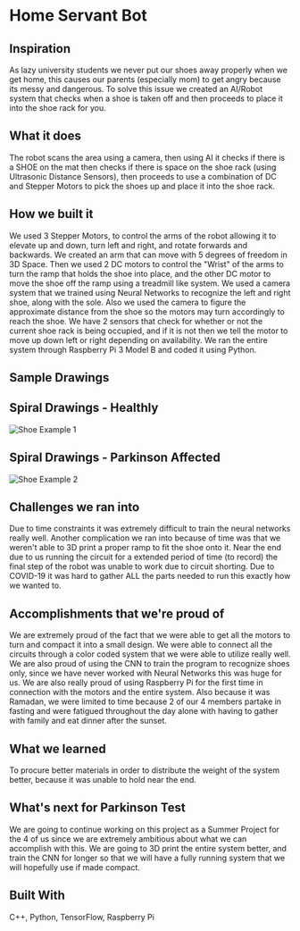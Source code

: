 # Home Servant Bot

## Inspiration

As lazy university students we never put our shoes away properly when we get home, this causes our parents (especially mom) to get angry because its messy and dangerous. To solve this issue we created an AI/Robot system that checks when a shoe is taken off and then proceeds to place it into the shoe rack for you.

## What it does

The robot scans the area using a camera, then using AI it checks if there is a SHOE on the mat then checks if there is space on the shoe rack (using Ultrasonic Distance Sensors), then proceeds to use a combination of DC and Stepper Motors to pick the shoes up and place it into the shoe rack.

## How we built it

We used 3 Stepper Motors, to control the arms of the robot allowing it to elevate up and down, turn left and right, and rotate forwards and backwards. We created an arm that can move with 5 degrees of freedom in 3D Space. Then we used 2 DC motors to control the "Wrist" of the arms to turn the ramp that holds the shoe into place, and the other DC motor to move the shoe off the ramp using a treadmill like system. We used a camera system that we trained using Neural Networks to recognize the left and right shoe, along with the sole. Also we used the camera to figure the approximate distance from the shoe so the motors may turn accordingly to reach the shoe. We have 2 sensors that check for whether or not the current shoe rack is being occupied, and if it is not then we tell the motor to move up down left or right depending on availability. We ran the entire system through Raspberry Pi 3 Model B and coded it using Python.

## Sample Drawings

## Spiral Drawings - Healthly

![Shoe Example 1](https://github.com/MohammedA888/RUHacks2021/blob/main/CNN%20Training%20Dataset/1587065460-Mens-193-Royale-TripleBlack-3RBW-Product-102_987ae47c-343a-4a46-9902-2f233bd5452c.jpg)

## Spiral Drawings - Parkinson Affected

![Shoe Example 2](https://github.com/MohammedA888/RUHacks2021/blob/main/CNN%20Training%20Dataset/84bbb268364a43cb9766b5aeb71901b9.jpg)


## Challenges we ran into

Due to time constraints it was extremely difficult to train the neural networks really well. Another complication we ran into because of time was that we weren't able to 3D print a proper ramp to fit the shoe onto it. Near the end due to us running the circuit for a extended period of time (to record) the final step of the robot was unable to work due to circuit shorting. Due to COVID-19 it was hard to gather ALL the parts needed to run this exactly how we wanted to.


## Accomplishments that we're proud of

We are extremely proud of the fact that we were able to get all the motors to turn and compact it into a small design. We were able to connect all the circuits through a color coded system that we were able to utilize really well. We are also proud of using the CNN to train the program to recognize shoes only, since we have never worked with Neural Networks this was huge for us. We are also really proud of using Raspberry Pi for the first time in connection with the motors and the entire system. Also because it was Ramadan, we were limited to time because 2 of our 4 members partake in fasting and were fatigued throughout the day alone with having to gather with family and eat dinner after the sunset.


## What we learned

To procure better materials in order to distribute the weight of the system better, because it was unable to hold near the end.

## What's next for Parkinson Test

We are going to continue working on this project as a Summer Project for the 4 of us since we are extremely ambitious about what we can accomplish with this. We are going to 3D print the entire system better, and train the CNN for longer so that we will have a fully running system that we will hopefully use if made compact.

## Built With

C++, Python, TensorFlow, Raspberry Pi
